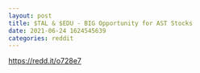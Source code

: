 ```yaml
--- 
layout: post 
title: $TAL & $EDU - BIG Opportunity for AST Stocks 
date: 2021-06-24 1624545639 
categories: reddit 
--- 
```

https://redd.it/o728e7